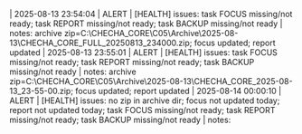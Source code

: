﻿| 2025-08-13 23:54:04 | ALERT | [HEALTH] issues: task FOCUS missing/not ready; task REPORT missing/not ready; task BACKUP missing/not ready | notes: archive zip=C:\CHECHA_CORE\C05\Archive\2025-08-13\CHECHA_CORE_FULL_20250813_234000.zip; focus updated; report updated
| 2025-08-13 23:55:01 | ALERT | [HEALTH] issues: task FOCUS missing/not ready; task REPORT missing/not ready; task BACKUP missing/not ready | notes: archive zip=C:\CHECHA_CORE\C05\Archive\2025-08-13\CHECHA_CORE_2025-08-13_23-55-00.zip; focus updated; report updated
| 2025-08-14 00:00:10 | ALERT | [HEALTH] issues: no zip in archive dir; focus not updated today; report not updated today; task FOCUS missing/not ready; task REPORT missing/not ready; task BACKUP missing/not ready | notes: 
